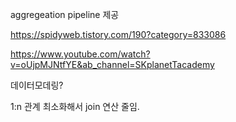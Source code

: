 aggregeation pipeline 제공

https://spidyweb.tistory.com/190?category=833086

https://www.youtube.com/watch?v=oUjpMJNtfYE&ab_channel=SKplanetTacademy

데이터모데링?

1:n 관계 최소화해서 join 연산 줄임.

